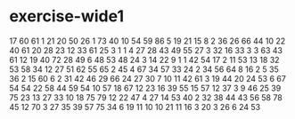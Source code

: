 # exercise-wide1
17
60
61
1
21
20
50
26
1
73
40
10
54
59
86
5
19
21
15
8
2
36
26
66
44
10
22
40
61
20
28
23
12
33
61
25
3
1
1
4
27
28
43
49
55
27
3
32
16
33
3
3
63
43
61
12
19
40
72
28
49
6
48
53
48
24
3
14
22
9
1
1
42
54
17
2
11
53
13
18
32
53
58
34
12
27
51
62
55
65
2
45
4
67
34
57
33
24
2
34
56
64
8
16
2
5
35
36
2
15
60
6
2
31
42
46
29
66
24
27
30
7
10
11
42
61
3
19
44
20
24
53
6
67
54
54
22
58
44
59
54
10
57
18
67
12
23
16
39
55
15
57
12
37
3
9
46
25
39
75
23
13
27
33
10
18
75
79
12
22
47
4
27
14
53
40
2
32
38
44
43
56
58
78
45
12
70
3
27
35
39
57
75
34
6
19
11
10
10
21
11
16
3
20
3
26
6
24
53

